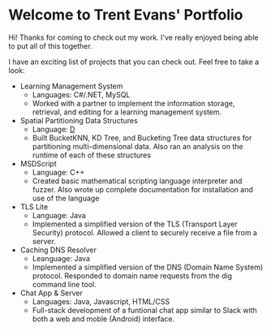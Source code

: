 # Welcome to Trent Evans' Portfolio
<p>
Hi!  Thanks for coming to check out my work.  I've really enjoyed being able to put all of this together.  
</p>
<p>
I have an exciting list of projects that you can check out.  Feel free to take a look:
</p>
<p>

</p>

* Learning Management System
    - Languages: C#/.NET, MySQL
    - Worked with a partner to implement the information storage, retrieval, and editing for a learning management system.
* Spatial Partitioning Data Structures
    - Language: [D](https://dlang.org/)
    - Built BucketKNN, KD Tree, and Bucketing Tree data structures for partitioning multi-dimensional data.  Also ran an analysis on the runtime of each of these structures
* MSDScript
    - Language: C++
    - Created basic mathematical scripting language interpreter and fuzzer.  Also wrote up complete documentation for installation and use of the language
* TLS Lite
    - Language: Java
    - Implemented a simplified version of the TLS (Transport Layer Security) protocol.  Allowed a client to securely receive a file from a server.
* Caching DNS Resolver
    - Leanguage: Java
    - Implemented a simplified version of the DNS (Domain Name System) protocol.  Responded to domain name requests from the dig command line tool.
* Chat App & Server
    - Languages: Java, Javascript, HTML/CSS
    - Full-stack development of a funtional chat app similar to Slack with both a web and moble (Android) interface.